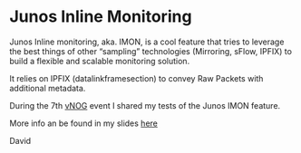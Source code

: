 # Junos Inline Monitoring

Junos Inline monitoring, aka. IMON, is a cool feature that tries to leverage the best things of other “sampling” technologies (Mirroring, sFlow, IPFIX) to build a flexible and scalable monitoring solution.

It relies on IPFIX (datalinkframesection) to convey Raw Packets with additional metadata. 

During the 7th [vNOG](https://virtualnog.net) event I shared my tests of the Junos IMON feature. 

More info an be found in my slides [here](./door7302_junos-inline-monitoring.pdf)

David
